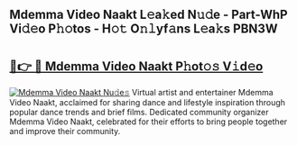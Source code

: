 ## Mdemma Video Naakt L𝚎a𝚔ed N𝚞𝚍e - Part-WhP Vi𝚍𝚎o P𝚑𝚘tos - H𝚘𝚝 O𝚗𝚕yf𝚊ns L𝚎a𝚔s PBN3W

# <h2><a href="http://kf5y8w.oniu.top/?m=Mdemma+Video+Naakt">🔗👉 🔴 Mdemma Video Naakt P𝚑ot𝚘𝚜 V𝚒d𝚎o</a></h2>

[![Mdemma Video Naakt Nu𝚍e𝚜](https://i.imgur.com/0qMVB7G.gif)](http://kf5y8w.oniu.top/?m=Mdemma+Video+Naakt)
Virtual artist and entertainer Mdemma Video Naakt, acclaimed for sharing dance and lifestyle inspiration through popular dance trends and brief films. Dedicated community organizer Mdemma Video Naakt, celebrated for their efforts to bring people together and improve their community.  
